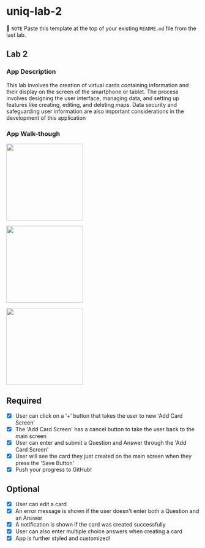 # uniq-lab-2
📝 `NOTE` Paste this template at the top of your existing `README.md` file from the last lab.

## Lab 2

### App Description
This lab involves the creation of virtual cards containing information and their display on the screen of the smartphone or tablet.  The process involves designing the user interface, managing data, and setting up features like creating, editing, and deleting maps.  Data security and safeguarding user information are also important considerations in the development of this application
### App Walk-though

<img
     src="https://ephmedia.giphy.com/539d27af-45bc-4a79-9d63-99bd5d1aa805.gif" width=200><br>

<img
     src="https://ephmedia.giphy.com/32f3a2be-5b25-49eb-94fc-8dc021e423ba.gif" width=200><br>

<img
     src="https://ephmedia.giphy.com/9aef6d34-a08a-4dd1-9ca9-a9dbc74ffef1.gif" width=200><br>

## Required
- [x] User can click on a ‘+’ button that takes the user to new ‘Add Card Screen’
- [x] The 'Add Card Screen' has a cancel button to take the user back to the main screen
- [x] User can enter and submit a Question and Answer through the 'Add Card Screen'
- [x] User will see the card they just created on the main screen when they press the 'Save Button'
- [x] Push your progress to GitHub!

## Optional
- [x] User can edit a card
- [x] An error message is shown if the user doesn't enter both a Question and an Answer
- [x] A notification is shown if the card was created successfully
- [x] User can also enter multiple choice answers when creating a card
- [x] App is further styled and customized!
